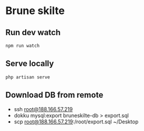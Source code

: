 # Brune skilte

## Run dev watch
`npm run watch`

## Serve locally
`php artisan serve`

## Download DB from remote
- ssh root@188.166.57.219
- dokku mysql:export bruneskilte-db > export.sql
- scp root@188.166.57.219:/root/export.sql ~/Desktop
